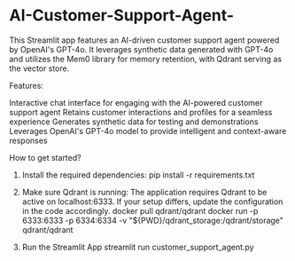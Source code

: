 # AI-Customer-Support-Agent-

This Streamlit app features an AI-driven customer support agent powered by OpenAI's GPT-4o. 
It leverages synthetic data generated with GPT-4o and utilizes the Mem0 library for memory retention, with Qdrant serving as the vector store.

Features:

Interactive chat interface for engaging with the AI-powered customer support agent
Retains customer interactions and profiles for a seamless experience
Generates synthetic data for testing and demonstrations
Leverages OpenAI's GPT-4o model to provide intelligent and context-aware responses

How to get started?

1. Install the required dependencies:
  pip install -r requirements.txt

2. Make sure Qdrant is running: The application requires Qdrant to be active on localhost:6333. If your setup differs, update the configuration in the code accordingly.
  docker pull qdrant/qdrant 
  docker run -p 6333:6333 -p 6334:6334 -v "${PWD}/qdrant_storage:/qdrant/storage" qdrant/qdrant

3. Run the Streamlit App
  streamlit run customer_support_agent.py
